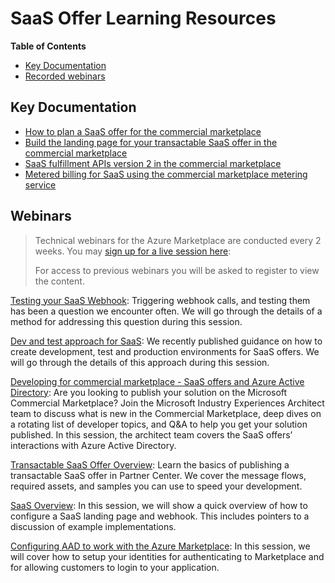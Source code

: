 # SaaS Offer Learning Resources

**Table of Contents**

- [Key Documentation](#key-documentation)
- [Recorded webinars](#webinars)

## Key Documentation

- [How to plan a SaaS offer for the commercial marketplace](https://docs.microsoft.com/en-us/azure/marketplace/plan-saas-offer)
- [Build the landing page for your transactable SaaS offer in the commercial marketplace](https://docs.microsoft.com/en-us/azure/marketplace/azure-ad-transactable-saas-landing-page)
- [SaaS fulfillment APIs version 2 in the commercial marketplace](https://docs.microsoft.com/en-us/azure/marketplace/partner-center-portal/pc-saas-fulfillment-api-v2)
- [Metered billing for SaaS using the commercial marketplace metering service](https://docs.microsoft.com/en-us/azure/marketplace/partner-center-portal/saas-metered-billing)

## Webinars

> Technical webinars for the Azure Marketplace are conducted every 2 weeks. You may [sign up for a live session here](https://microsoftcloudpartner.eventbuilder.com/MarketplaceDeveloperOfficeHours): 
> 
> For access to previous webinars you will be asked to register to view the content.

[Testing your SaaS Webhook](https://microsoftcloudpartner.eventbuilder.com/event/43707):
Triggering webhook calls, and testing them has been a question we encounter often. We will go through the details of a method for addressing this question during this session.

[Dev and test approach for SaaS](https://microsoftcloudpartner.eventbuilder.com/event/42624):
We recently published guidance on how to create development, test and production environments for SaaS offers. We will go through the details of this approach during this session.

[Developing for commercial marketplace - SaaS offers and Azure Active Directory](https://microsoftcloudpartner.eventbuilder.com/event/32335):
Are you looking to publish your solution on the Microsoft Commercial Marketplace?  Join the Microsoft Industry Experiences Architect team to discuss what is new in the Commercial Marketplace, deep dives on a rotating list of developer topics, and Q&A to help you get your solution published. In this session, the architect team covers the SaaS offers’ interactions with Azure Active Directory.

[Transactable SaaS Offer Overview](https://microsoftcloudpartner.eventbuilder.com/event/40201):
Learn the basics of publishing a transactable SaaS offer in Partner Center. We cover the message flows, required assets, and samples you can use to speed your development.

[SaaS Overview](https://microsoftcloudpartner.eventbuilder.com/event/38107): 
In this session, we will show a quick overview of how to configure a SaaS landing page and webhook. This includes pointers to a discussion of example implementations.

[Configuring AAD to work with the Azure Marketplace](https://microsoftcloudpartner.eventbuilder.com/event/38110): 
In this session, we will cover how to setup your identities for authenticating to Marketplace and for allowing customers to login to your application.